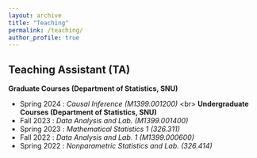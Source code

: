 ```yaml
---
layout: archive
title: "Teaching"
permalink: /teaching/
author_profile: true
---
```


Teaching Assistant (TA)
------
**Graduate Courses  (Department of Statistics, SNU)**
- Spring 2024 : *Causal Inference (M1399.001200)*
<br\>
**Undergraduate Courses  (Department of Statistics, SNU)**
- Fall 2023 : *Data Analysis and Lab. (M1399.001400)*
- Spring 2023 : *Mathematical Statistics 1 (326.311)*
- Fall 2022 : *Data Analysis and Lab. 1 (M1399.000600)*
- Spring 2022 : *Nonparametric Statistics and Lab. (326.414)*
